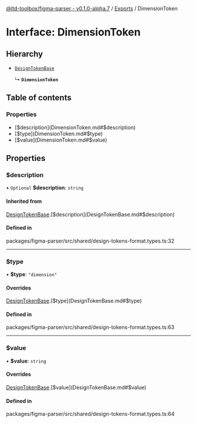 [@ltd-toolbox/figma-parser - v0.1.0-alpha.7](../README.md) / [Exports](../modules.md) / DimensionToken

# Interface: DimensionToken

## Hierarchy

- [`DesignTokenBase`](DesignTokenBase.md)

  ↳ **`DimensionToken`**

## Table of contents

### Properties

- [$description](DimensionToken.md#$description)
- [$type](DimensionToken.md#$type)
- [$value](DimensionToken.md#$value)

## Properties

### $description

• `Optional` **$description**: `string`

#### Inherited from

[DesignTokenBase](DesignTokenBase.md).[$description](DesignTokenBase.md#$description)

#### Defined in

packages/figma-parser/src/shared/design-tokens-format.types.ts:32

___

### $type

• **$type**: ``"dimension"``

#### Overrides

[DesignTokenBase](DesignTokenBase.md).[$type](DesignTokenBase.md#$type)

#### Defined in

packages/figma-parser/src/shared/design-tokens-format.types.ts:63

___

### $value

• **$value**: `string`

#### Overrides

[DesignTokenBase](DesignTokenBase.md).[$value](DesignTokenBase.md#$value)

#### Defined in

packages/figma-parser/src/shared/design-tokens-format.types.ts:64
